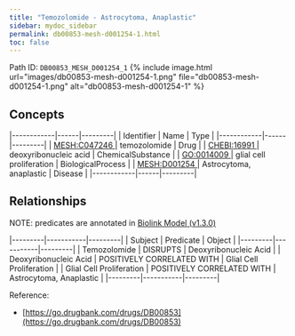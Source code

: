 ```yaml
---
title: "Temozolomide - Astrocytoma, Anaplastic"
sidebar: mydoc_sidebar
permalink: db00853-mesh-d001254-1.html
toc: false 
---
```



Path ID: `DB00853_MESH_D001254_1`
{% include image.html url="images/db00853-mesh-d001254-1.png" file="db00853-mesh-d001254-1.png" alt="db00853-mesh-d001254-1" %}

## Concepts

|------------|------|---------|
| Identifier | Name | Type    |
|------------|------|---------|
| <a href="https://identifiers.org/MESH:C047246">MESH:C047246 </a> | temozolomide | Drug |
| <a href="https://identifiers.org/CHEBI:16991">CHEBI:16991 </a> | deoxyribonucleic acid | ChemicalSubstance |
| <a href="https://identifiers.org/GO:0014009">GO:0014009 </a> | glial cell proliferation | BiologicalProcess |
| <a href="https://identifiers.org/MESH:D001254">MESH:D001254 </a> | Astrocytoma, anaplastic | Disease |
|------------|------|---------|

## Relationships


NOTE: predicates are annotated in <a href="https://github.com/biolink/biolink-model/releases/tag/v1.3.0">Biolink Model (v1.3.0)</a>

|---------|-----------|---------|
| Subject | Predicate | Object  |
|---------|-----------|---------|
| Temozolomide | DISRUPTS | Deoxyribonucleic Acid |
| Deoxyribonucleic Acid | POSITIVELY CORRELATED WITH | Glial Cell Proliferation |
| Glial Cell Proliferation | POSITIVELY CORRELATED WITH | Astrocytoma, Anaplastic |
|---------|-----------|---------|

Reference: 
  - [https://go.drugbank.com/drugs/DB00853](https://go.drugbank.com/drugs/DB00853)

